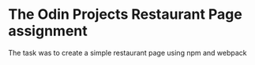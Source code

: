 # The Odin Projects Restaurant Page assignment

The task was to create a simple restaurant page using npm and webpack